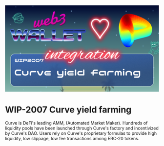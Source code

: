 ![image](../images/2007.png)

# WIP-2007 Curve yield farming

Curve is DeFi's leading AMM, (Automated Market Maker).  Hundreds of liquidity pools have been launched through Curve's factory and incentivized by Curve's DAO.  Users rely on Curve's proprietary formulas to provide high liquidity, low slippage, low fee transactions among ERC-20 tokens.
